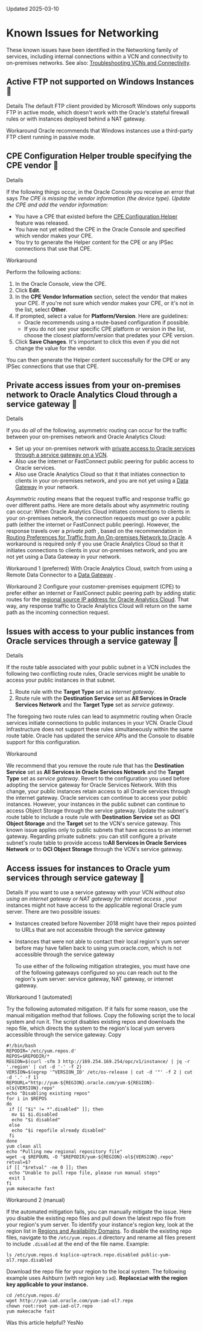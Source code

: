 Updated 2025-03-10
# Known Issues for Networking
These known issues have been identified in the Networking family of services, including internal connections within a VCN and connectivity to on-premises networks.
See also: [Troubleshooting VCNs and Connectivity](https://docs.oracle.com/en-us/iaas/Content/Network/Concepts/troubleshooting.htm#Troubleshooting).
## Active FTP not supported on Windows Instances 🔗  

Details
    The default FTP client provided by Microsoft Windows only supports FTP in active mode, which doesn't work with the Oracle's stateful firewall rules or with instances deployed behind a NAT gateway. 

Workaround
    Oracle recommends that Windows instances use a third-party FTP client running in passive mode.
## CPE Configuration Helper trouble specifying the CPE vendor 🔗  

Details
    
If the following things occur, in the Oracle Console you receive an error that says  _The CPE is missing the vendor information (the device type). Update the CPE and add the vendor information:_
  * You have a CPE that existed before the [CPE Configuration Helper](https://docs.oracle.com/en-us/iaas/Content/Network/Tasks/CPEconfigurationhelper.htm#Using_the_CPE_Configuration_Helper) feature was released.
  * You have not yet edited the CPE in the Oracle Console and specified which vendor makes your CPE. 
  * You try to generate the Helper content for the CPE or any IPSec connections that use that CPE.



Workaround
    
Perform the following actions:
  1. In the Oracle Console, view the CPE.
  2. Click **Edit**.
  3. In the **CPE Vendor Information** section, select the vendor that makes your CPE. If you're not sure which vendor makes your CPE, or it's not in the list, select **Other**.
  4. If prompted, select a value for **Platform/Version**. Here are guidelines:
     * Oracle recommends using a route-based configuration if possible.
     * If you do not see your specific CPE platform or version in the list, choose the closest platform/version that predates your CPE version.
  5. Click **Save Changes**. It's important to click this even if you did not change the value for the vendor.


You can then generate the Helper content successfully for the CPE or any IPSec connections that use that CPE.
## Private access issues from your on-premises network to Oracle Analytics Cloud through a service gateway 🔗  

Details
    
If you do _all_ of the following, asymmetric routing can occur for the traffic between your on-premises network and Oracle Analytics Cloud: 
  * Set up your on-premises network with [private access to Oracle services through a service gateway on a VCN](https://docs.oracle.com/en-us/iaas/Content/Network/Tasks/transitroutingoracleservices.htm#Transit_Routing_Private_Access_to_Oracle_Services).
  * Also use the internet or FastConnect public peering for public access to Oracle services.
  * Also use Oracle Analytics Cloud so that it that initiates connection to clients in your on-premises network, and you are not yet using a [Data Gateway](https://docs.oracle.com/en/cloud/paas/analytics-cloud/acmgp/prepare-migrate-oracle-analytics-cloud-classic-instances.html#GUID-F4221878-5446-48D4-A020-48D927FFBD7F) in your network.

_Asymmetric routing_ means that the request traffic and response traffic go over different paths. Here are more details about why asymmetric routing can occur: When Oracle Analytics Cloud initiates connections to clients in your on-premises network, the connection requests must go over a public path (either the internet or FastConnect public peering). However, the response travels over a _private path_ , based on the recommendation in [Routing Preferences for Traffic from An On-premises Network to Oracle](https://docs.oracle.com/en-us/iaas/Content/Network/Concepts/routingonprem2.htm#on-prem-to-oracle). 
A workaround is required only if you use Oracle Analytics Cloud so that it initiates connections to clients in your on-premises network, and you are not yet using a Data Gateway in your network. 

Workaround 1 (preferred)
    With Oracle Analytics Cloud, switch from using a Remote Data Connector to a [Data Gateway](https://docs.oracle.com/en/cloud/paas/analytics-cloud/acmgp/prepare-migrate-oracle-analytics-cloud-classic-instances.html#GUID-F4221878-5446-48D4-A020-48D927FFBD7F) .  

Workaround 2
    Configure your customer-premises equipment (CPE) to prefer either an internet or FastConnect public peering path by adding static routes for the [regional source IP address for Oracle Analytics Cloud](https://docs.oracle.com/en/cloud/paas/analytics-cloud/acsom/administer-services-analytics-cloud.html#GUID-736A55EF-A4B2-4A80-B17F-CEB02A37B240). That way, any response traffic to Oracle Analytics Cloud will return on the same path as the incoming connection request. 
## Issues with access to your public instances from Oracle services through a service gateway  🔗  

Details
    
If the route table associated with your public subnet in a VCN includes the following two conflicting route rules, Oracle services might be unable to access your public instances in that subnet. 
  1. Route rule with the **Target Type** set as _internet gateway_.
  2. Route rule with the **Destination Service** set as **All <region> Services in Oracle Services Network** and the **Target Type** set as _service gateway_.

The foregoing two route rules can lead to asymmetric routing when Oracle services initiate connections to public instances in your VCN. Oracle Cloud Infrastructure does not support these rules simultaneously within the same route table. Oracle has updated the service APIs and the Console to disable support for this configuration.  

Workaround
    
We recommend that you remove the route rule that has the **Destination Service** set as **All <region> Services in Oracle Services Network** and the **Target Type** set as _service gateway_. Revert to the configuration you used before adopting the service gateway for Oracle Services Network. With this change, your public instances retain access to all Oracle services through the internet gateway. Oracle services can continue to access your public instances.
However, your instances in the public subnet can continue to access Object Storage through the service gateway. Update the subnet's route table to include a route rule with **Destination Service** set as **OCI <region> Object Storage** and the **Target** set to the VCN's service gateway.
This known issue applies only to public subnets that have access to an internet gateway. Regarding private subnets: you can still configure a private subnet's route table to provide access to**All <region> Services in Oracle Services Network** or to **OCI <region> Object Storage** through the VCN's service gateway.
##  Access issues for instances to Oracle yum services through service gateway 🔗  

Details
     If you want to use a service gateway with your VCN _without also using an internet gateway or NAT gateway for internet access_ , your instances might not have access to the applicable regional Oracle yum server. There are two possible issues: 
  * Instances created before November 2018 might have their repos pointed to URLs that are not accessible through the service gateway
  * Instances that were not able to contact their local region's yum server before may have fallen back to using yum.oracle.com, which is not accessible through the service gateway

    To use either of the following mitigation strategies, you must have one of the following gateways configured so you can reach out to the region's yum server: service gateway, NAT gateway, or internet gateway.  

Workaround 1 (automated)
    
Try the following automated mitigation. If it fails for some reason, use the manual mitigation method that follows.
Copy the following script the to local system and run it. The script disables existing repos and downloads the repo file, which directs the system to the region's local yum servers accessible through the service gateway.
Copy
```
#!/bin/bash
REPODIR='/etc/yum.repos.d'
REPOS=$REPODIR/*
REGION=$(curl -sfm 3 http://169.254.169.254/opc/v1/instance/ | jq -r '.region' | cut -d '-' -f 2)
VERSION=$(egrep '^VERSION_ID' /etc/os-release | cut -d '"' -f 2 | cut -d '.' -f 1)
REPOURL="http://yum-${REGION}.oracle.com/yum-${REGION}-ol${VERSION}.repo"
echo "Disabling existing repos"
for i in $REPOS
do
 if [[ "$i" != *".disabled" ]]; then
  mv $i $i.disabled
  echo "$i disabled"
 else
  echo "$i repofile already disabled"
 fi
done
yum clean all
echo "Pulling new regional repository file"
wget -q $REPOURL -O "$REPODIR/yum-${REGION}-ol${VERSION}.repo"
retval=$?
if [[ "$retval" -ne 0 ]]; then
 echo "Unable to pull repo file, please run manual steps"
 exit 1
fi
yum makecache fast
```


Workaround 2 (manual)
    
If the automated mitigation fails, you can manually mitigate the issue. Here you disable the existing repo files and pull down the latest repo file from your region's yum server. To identify your instance's region key, look at the region list in [Regions and Availability Domains](https://docs.oracle.com/iaas/Content/General/Concepts/regions.htm).
To disable the existing repo files, navigate to the `/etc/yum.repos.d` directory and rename all files present to include `.disabled` at the end of the file name.
Example: 
```
ls /etc/yum.repos.d ksplice-uptrack.repo.disabled public-yum-ol7.repo.disabled
```

Download the repo file for your region to the local system. The following example uses Ashburn (with region key `iad`). **Replace`iad` with the region key applicable to your instance.**
```
cd /etc/yum.repos.d/
wget http://yum-iad.oracle.com/yum-iad-ol7.repo
chown root:root yum-iad-ol7.repo
yum makecache fast

```

Was this article helpful?
YesNo


